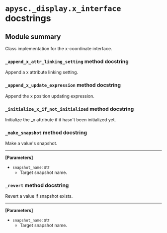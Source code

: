 # `apysc._display.x_interface` docstrings

## Module summary

Class implementation for the x-coordinate interface.

### `_append_x_attr_linking_setting` method docstring

Append a x attribute linking setting.

### `_append_x_update_expression` method docstring

Append the x position updating expression.

### `_initialize_x_if_not_initialized` method docstring

Initialize the _x attribute if it hasn't been initialized yet.

### `_make_snapshot` method docstring

Make a value's snapshot.<hr>

**[Parameters]**

- `snapshot_name`: str
  - Target snapshot name.

### `_revert` method docstring

Revert a value if snapshot exists.<hr>

**[Parameters]**

- `snapshot_name`: str
  - Target snapshot name.